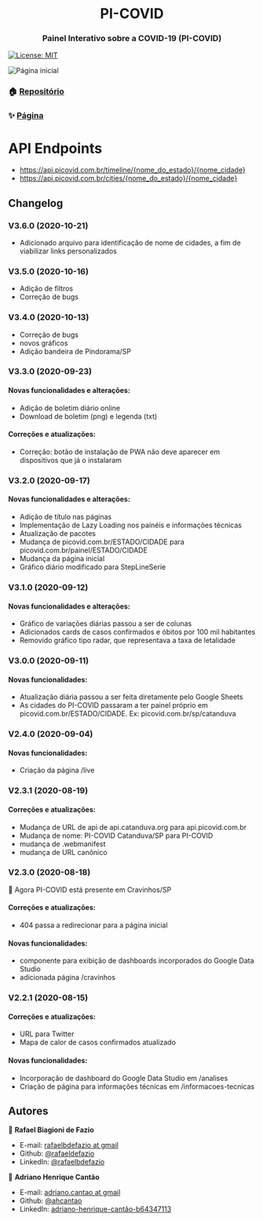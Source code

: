 <h1 align="center">PI-COVID</h1>
<h3 align="center">Painel Interativo sobre a COVID-19 (PI-COVID)</h3>

<p>

  <a href="#" target="_blank">
    <img alt="License: MIT" src="https://img.shields.io/github/license/rafaeldefazio/dashboard-covid" />
  </a>

</p>

<img alt="Página inicial" src="https://i.imgur.com/Gk76YJZ.png" />

### 🏠 [Repositório](https://github.com/rafaeldefazio/dashboard-covid/)

### ✨ [Página](https://picovid.com.br)


# API Endpoints

* https://api.picovid.com.br/timeline/{nome_do_estado}/{nome_cidade}
* https://api.picovid.com.br/cities/{nome_do_estado}/{nome_cidade}


## Changelog

### V3.6.0 (2020-10-21)
- Adicionado arquivo para identificação de nome de cidades, a fim de viabilizar links personalizados

### V3.5.0 (2020-10-16)
- Adição de filtros
- Correção de bugs

### V3.4.0 (2020-10-13)
- Correção de bugs
- novos gráficos
- Adição bandeira de Pindorama/SP

### V3.3.0 (2020-09-23)

#### Novas funcionalidades e alterações:
- Adição de boletim diário online
- Download de boletim (png) e legenda (txt)

#### Correções e atualizações:
- Correção: botão de instalação de PWA não deve aparecer em dispositivos que já o instalaram



### V3.2.0 (2020-09-17)
#### Novas funcionalidades e alterações:
- Adição de título nas páginas
- Implementação de Lazy Loading nos painéis e informações técnicas
- Atualização de pacotes
- Mudança de picovid.com.br/ESTADO/CIDADE para picovid.com.br/painel/ESTADO/CIDADE
- Mudança da página inicial
- Gráfico diário modificado para StepLineSerie

### V3.1.0 (2020-09-12)
#### Novas funcionalidades e alterações:
- Gráfico de variações diárias passou a ser de colunas
- Adicionados cards de casos confirmados e óbitos por 100 mil habitantes
- Removido gráfico tipo radar, que representava a taxa de letalidade

### V3.0.0 (2020-09-11)
#### Novas funcionalidades:
- Atualização diária passou a ser feita diretamente pelo Google Sheets
- As cidades do PI-COVID passaram a ter painel próprio em picovid.com.br/ESTADO/CIDADE. Ex: picovid.com.br/sp/catanduva

### V2.4.0 (2020-09-04)

#### Novas funcionalidades:
- Criação da página /live

### V2.3.1 (2020-08-19)

#### Correções e atualizações:
- Mudança de URL de api de api.catanduva.org para api.picovid.com.br
- Mudança de nome: PI-COVID Catanduva/SP para PI-COVID
- mudança de .webmanifest
- mudança de URL canônico

### V2.3.0 (2020-08-18)
🎉 Agora PI-COVID está presente em Cravinhos/SP
 
#### Correções e atualizações:
- 404 passa a redirecionar para a página inicial

#### Novas funcionalidades:
- componente para exibição de dashboards incorporados do Google Data Studio
- adicionada página /cravinhos

### V2.2.1 (2020-08-15)

#### Correções e atualizações:
- URL para Twitter
- Mapa de calor de casos confirmados atualizado

#### Novas funcionalidades:
- Incorporação de dashboard do Google Data Studio em /analises
- Criação de página para informações técnicas em /informacoes-tecnicas

## Autores

👤 **Rafael Biagioni de Fazio**
* E-mail: [rafaelbdefazio at gmail](mailto:rafaelbdefazio@gmail.com)
* Github: [@rafaeldefazio](https://github.com/rafaeldefazio)
* LinkedIn: [@rafaelbdefazio](https://www.linkedin.com/in/rafaelbdefazio/)


👤 **Adriano Henrique Cantão**
* E-mail: [adriano.cantao at gmail](mailto:adriano.cantao@gmail.com)
* Github: [@ahcantao](https://github.com/ahcantao)
* LinkedIn: [adriano-henrique-cantão-b64347113](https://www.linkedin.com/in/adriano-henrique-cant%C3%A3o-b64347113/)

